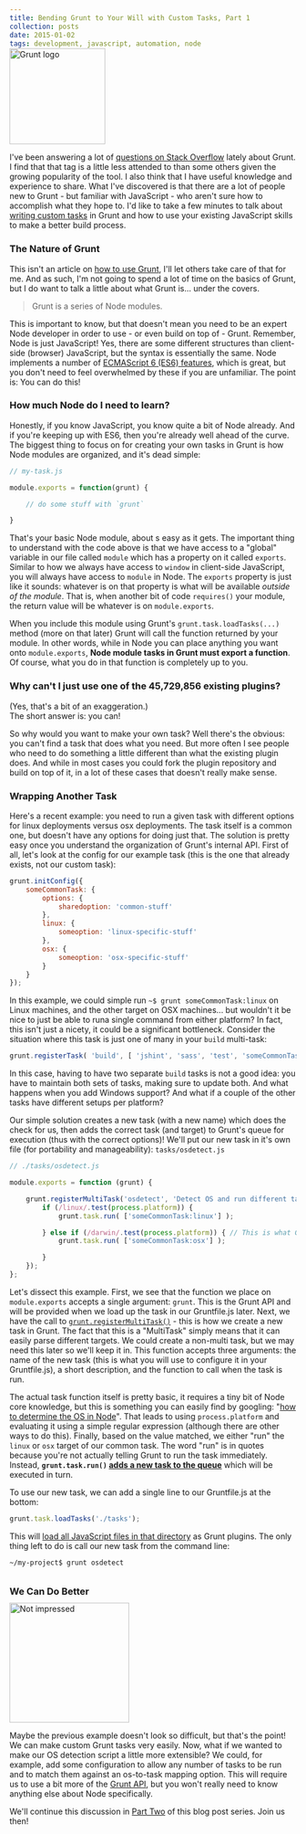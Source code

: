 ```yaml
---
title: Bending Grunt to Your Will with Custom Tasks, Part 1
collection: posts
date: 2015-01-02
tags: development, javascript, automation, node
---
```



<img src='/images/grunt-logo.png' alt='Grunt logo' class='right' style='width:12em; margin-top:-2em; padding-top:0;'>

I've been answering a lot of [questions on Stack Overflow](http://stackoverflow.com/questions/tagged/gruntjs) lately about Grunt. I find that that tag is a little less attended to than some others given the growing popularity of the tool. I also think that I have useful knowledge and experience to share. What I've discovered is that there are a lot of people new to Grunt - but familiar with JavaScript - who aren't sure how to accomplish what they hope to. I'd like to take a few minutes to talk about [writing custom tasks](http://gruntjs.com/creating-tasks) in Grunt and how to use your existing JavaScript skills to make a better build process.

### The Nature of Grunt

This isn't an article on [how to use Grunt](http://gruntjs.com/getting-started), I'll let others take care of that for me. And as such, I'm not going to spend a lot of time on the basics of Grunt, but I do want to talk a little about what Grunt is... under the covers.

> Grunt is a series of Node modules.

This is important to know, but that doesn't mean you need to be an expert Node developer in order to use - or even build on top of - Grunt. Remember, Node is just JavaScript! Yes, there are some different structures than client-side (browser) JavaScript, but the syntax is essentially the same. Node implements a number of [ECMAScript 6 (ES6) features](http://es6rocks.com/), which is great, but you don't need to feel overwhelmed by these if you are unfamiliar. The point is: You can do this!

### How much Node do I need to learn?

Honestly, if you know JavaScript, you know quite a bit of Node already. And if you're keeping up with ES6, then you're already well ahead of the curve. The biggest thing to focus on for creating your own tasks in Grunt is how Node modules are organized, and it's dead simple:

```javascript
// my-task.js

module.exports = function(grunt) {

    // do some stuff with `grunt`

}
```

That's your basic Node module, about s easy as it gets. The important thing to understand with the code above is that we have access to a "global" variable in our file called `module` which has a property on it called `exports`. Similar to how we always have access to `window` in client-side JavaScript, you will always have access to `module` in Node. The `exports` property is just like it sounds: whatever is on that property is what will be available _outside of the module_. That is, when another bit of code `requires()` your module, the return value will be whatever is on `module.exports`.

When you include this module using Grunt's `grunt.task.loadTasks(...)` method (more on that later) Grunt will call the function returned by your module. In other words, while in Node you can place anything you want onto `module.exports`, **Node module tasks in Grunt must export a function**. Of course, what you do in that function is completely up to you.

### Why can't I just use one of the 45,729,856 existing plugins?

<span class='fine'>(Yes, that's a bit of an exaggeration.)</span>  
The short answer is: you can!

So why would you want to make your own task? Well there's the obvious: you can't find a task that does what you need. But more often I see people who need to do something a little different than what the existing plugin does. And while in most cases you could fork the plugin repository and build on top of it, in a lot of these cases that doesn't really make sense.

### Wrapping Another Task

Here's a recent example: you need to run a given task with different options for linux deployments versus osx deployments. The task itself is a common one, but doesn't have any options for doing just that. The solution is pretty easy once you understand the organization of Grunt's internal API. First of all, let's look at the config for our example task (this is the one that already exists, not our custom task):

```javascript
grunt.initConfig({
    someCommonTask: {
        options: {
            sharedoption: 'common-stuff'
        },
        linux: {
            someoption: 'linux-specific-stuff'
        },
        osx: {
            someoption: 'osx-specific-stuff'
        }
    }
});
```

In this example, we could simple run `~$ grunt someCommonTask:linux` on Linux machines, and the other target on OSX machines... but wouldn't it be nice to just be able to runa  single command from either platform? In fact, this isn't just a nicety, it could be a significant bottleneck. Consider the situation where this task is just one of many in your `build` multi-task:

```javascript
grunt.registerTask( 'build', [ 'jshint', 'sass', 'test', 'someCommonTask', 'concat', 'uglify', 'deploy', ... ] );
```

In this case, having to have two separate `build` tasks is not a good idea: you have to maintain both sets of tasks, making sure to update both. And what happens when you add Windows support? And what if a couple of the other tasks have different setups per platform?

Our simple solution creates a new task (with a new name) which does the check for us, then adds the correct task (and target) to Grunt's queue for execution (thus with the correct options)! We'll put our new task in it's own file (for portability and manageability): `tasks/osdetect.js`

```javascript
// ./tasks/osdetect.js

module.exports = function (grunt) {

    grunt.registerMultiTask('osdetect', 'Detect OS and run different task based on it', function() {
        if (/linux/.test(process.platform)) {
            grunt.task.run( ['someCommonTask:linux'] );

        } else if (/darwin/.test(process.platform)) { // This is what Grunt returns for OSX
            grunt.task.run( ['someCommonTask:osx'] );

        }
    });
};
```

Let's dissect this example. First, we see that the function we place on `module.exports` accepts a single argument: `grunt`. This is the Grunt API and will be provided when we load up the task in our Gruntfile.js later. Next, we have the call to [`grunt.registerMultiTask()`](http://gruntjs.com/api/grunt.task#grunt.task.registermultitask) - this is how we create a new task in Grunt. The fact that this is a "MultiTask" simply means that it can easily parse different targets. We could create a non-multi task, but we may need this later so we'll keep it in. This function accepts three arguments: the name of the new task (this is what you will use to configure it in your Gruntfile.js), a short description, and the function to call when the task is run.

The actual task function itself is pretty basic, it requires a tiny bit of Node core knowledge, but this is something you can easily find by googling: "[how to determine the OS in Node](https://www.google.com/#q=how+to+determine+the+OS+in+Node)". That leads to using `process.platform` and evaluating it using a simple regular expression (although there are other ways to do this). Finally, based on the value matched, we either "run" the `linux` or `osx` target of our common task. The word "run" is in quotes because you're not actually telling Grunt to run the task immediately. Instead, **`grunt.task.run()` [adds a new task to the queue](http://gruntjs.com/api/grunt.task#grunt.task.run)** which will be executed in turn.

To use our new task, we can add a single line to our Gruntfile.js at the bottom:

```javascript
grunt.task.loadTasks('./tasks');
```

This will [load all JavaScript files in that directory](http://gruntjs.com/api/grunt.task#grunt.task.loadtasks) as Grunt plugins. The only thing left to do is call our new task from the command line:

```bash
~/my-project$ grunt osdetect
```

<h3 style='margin-top:2em;'>We Can Do Better</h3>

<img src='/images/not-impressed.jpg' alt='Not impressed' class='left' style='width:15em; margin-top:-0.5em; padding-top:0; padding-left:0'>

Maybe the previous example doesn't look so difficult, but that's the point! We can make custom Grunt tasks very easily. Now, what if we wanted to make our OS detection script a little more extensible? We could, for example, add some configuration to allow any number of tasks to be run and to match them against an os-to-task mapping option. This will require us to use a bit more of the [Grunt API](http://gruntjs.com/api/grunt), but you won't really need to know anything else about Node specifically.

We'll continue this discussion in [Part Two](/bending-grunt-to-your-will-with-custom-tasks-part-2) of this blog post series. Join us then!

